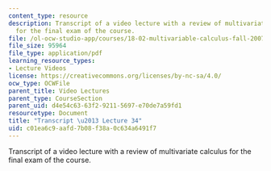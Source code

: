 ```yaml
---
content_type: resource
description: Transcript of a video lecture with a review of multivariate calculus
  for the final exam of the course.
file: /ol-ocw-studio-app/courses/18-02-multivariable-calculus-fall-2007/c01ea6c9aafd7b08f38a0c634a6491f7_18_022007L34.pdf
file_size: 95964
file_type: application/pdf
learning_resource_types:
- Lecture Videos
license: https://creativecommons.org/licenses/by-nc-sa/4.0/
ocw_type: OCWFile
parent_title: Video Lectures
parent_type: CourseSection
parent_uid: d4e54c63-63f2-9211-5697-e70de7a59fd1
resourcetype: Document
title: "Transcript \u2013 Lecture 34"
uid: c01ea6c9-aafd-7b08-f38a-0c634a6491f7
---
```

Transcript of a video lecture with a review of multivariate calculus for the final exam of the course.